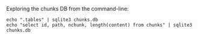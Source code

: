 Exploring the chunks DB from the command-line:

    echo ".tables" | sqlite3 chunks.db
    echo "select id, path, nchunk, length(content) from chunks" | sqlite3 chunks.db
